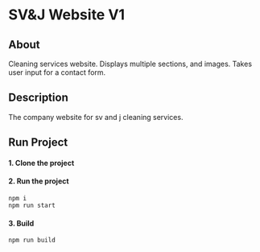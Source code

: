 # SV&J Website V1

## About
Cleaning services website. Displays multiple sections, and images. Takes user input for a contact form.

## Description
The company website for sv and j cleaning services.

## Run Project
#### 1. Clone the project

#### 2. Run the project
```shell
npm i
npm run start
```
#### 3. Build
```shell
npm run build
```
